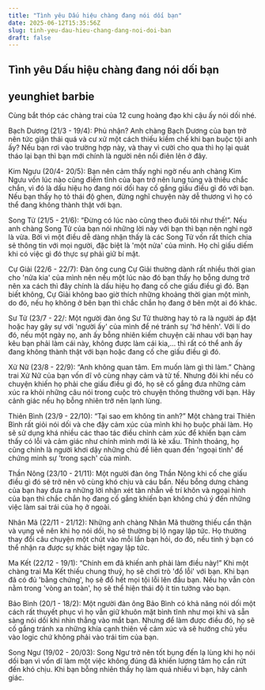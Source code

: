 ```yaml
---
title: "Tình yêu Dấu hiệu chàng đang nói dối bạn"
date: 2025-06-12T15:35:56Z
slug: tinh-yeu-dau-hieu-chang-dang-noi-doi-ban
draft: false
---
```


## Tình yêu Dấu hiệu chàng đang nói dối bạn

## yeunghiet barbie

Cùng bắt thóp các chàng trai của 12 cung hoàng đạo khi cậu ấy nói dối nhé. 
 
Bạch Dương (21/3 - 19/4): Phủ nhận? Anh chàng Bạch Dương của bạn trở nên tức giận thái quá và cư xử một cách thiếu kiềm chế khi bạn buộc tội anh ấy? Nếu bạn rơi vào trường hợp này, và thay vì cười cho qua thì họ lại quát tháo lại bạn thì bạn mới chính là người nên nổi điên lên ở đây.

 Kim Ngưu (20/4- 20/5): Bạn nên cảm thấy nghi ngờ nếu anh chàng Kim Ngưu vốn lúc nào cũng điềm tĩnh của bạn trở nên lung túng và thiếu chắc chắn, vì đó là dấu hiệu họ đang nói dối hay cố gắng giấu điều gì đó với bạn. Nếu bạn thấy họ tỏ thái độ ghen, đừng nghĩ chuyện này dễ thương vì họ có thể đang không thành thật với bạn.

 Song Tử (21/5 - 21/6): “Đừng có lúc nào cũng theo đuôi tôi như thế!”. Nếu anh chàng Song Tử của bạn nói những lời này với bạn thì bạn nên nghi ngờ là vừa. Bởi vì một điều dễ dàng nhận thấy là các Song Tử vốn rất thích chia sẻ thông tin với mọi người, đặc biệt là 'một nửa' của mình. Họ chỉ giấu diếm khi có việc gì đó thực sự phải giữ bí mật.
 
Cự Giải (22/6 - 22/7): Đàn ông cung Cự Giải thường dành rất nhiều thời gian cho 'nửa kia' của mình nên nếu một lúc nào đó bạn thấy họ bỗng dưng trở nên xa cách thì đây chính là dấu hiệu họ đang cố che giấu điều gì đó. Bạn biết không, Cự Giải không bao giờ thích những khoảng thời gian một mình, do đó, nếu họ không ở bên bạn thì chắc chắn họ đang ở bên một ai đó khác.

 Sư Tử (23/7 - 22/: Một người đàn ông Sư Tử thường hay tỏ ra là người áp đặt hoặc hay gây sự với 'người ấy' của mình để né tránh sự 'hớ hênh'. Với lí do đó, nếu một ngày nọ, anh ấy bỗng nhiên kiếm chuyện cãi nhau với bạn hay kêu bạn phải làm cái này, không được làm cái kia,… thì rất có thể anh ấy đang không thành thật với bạn hoặc đang cố che giấu điều gì đó.

 Xử Nữ (23/8 - 22/9): “Anh không quan tâm. Em muốn làm gì thì làm.” Chàng trai Xử Nữ của bạn vốn dĩ vô cùng nhạy cảm và tử tế. Nhưng đôi khi nếu có chuyện khiến họ phải che giấu điều gì đó, họ sẽ cố gắng đưa những cảm xúc ra khỏi những câu nói trong cuộc trò chuyện thông thường với bạn. Hãy cảnh giác nếu họ bỗng nhiên trở nên lạnh lùng.
 
Thiên Bình (23/9 - 22/10): “Tại sao em không tin anh?” Một chàng trai Thiên Bình rất giỏi nói dối và che đậy cảm xúc của mình khi họ buộc phải làm. Họ sẽ sử dụng khá nhiều các thao tác điều chỉnh cảm xúc để khiến bạn cảm thấy có lỗi và cảm giác như chính mình mới là kẻ xấu. Thỉnh thoảng, họ cũng chính là người khơi dậy những chủ đề liên quan đến 'ngoại tình' để chứng minh sự 'trong sạch' của mình.

 Thần Nông (23/10 - 21/11): Một người đàn ông Thần Nông khi cố che giấu điều gì đó sẽ trở nên vô cùng khó chịu và cáu bẩn. Nếu bỗng dưng chàng của bạn hay đưa ra những lời nhận xét tàn nhẫn về trí khôn và ngoại hình của bạn thì chắc chắn họ đang cố gắng khiến bạn không chú ý đến những việc làm sai trái của họ ở ngoài.

 Nhân Mã (22/11 - 21/12): Những anh chàng Nhân Mã thường thiếu cẩn thận và vụng về nên khi họ nói dối, họ sẽ thường bị lộ ngay lập tức. Họ thường thay đổi câu chuyện một chút vào mỗi lần bạn hỏi, do đó, nếu tinh ý bạn có thể nhận ra được sự khác biệt ngay lập tức.
 
Ma Kết (22/12 - 19/1): “Chính em đã khiến anh phải làm điều này!” Khi một chàng trai Ma Kết thiếu chung thuỷ, họ sẽ chơi trò 'đổ lỗi' với bạn. Khi bạn đã có đủ 'bằng chứng', họ sẽ đổ hết mọi tội lỗi lên đầu bạn. Nếu họ vẫn còn nằm trong 'vòng an toàn', họ sẽ thể hiện thái độ ít tin tưởng vào bạn.

 Bảo Bình (20/1 - 18/2): Một người đàn ông Bảo Bình có khả năng nói dối một cách rất thuyết phục vì họ vẫn giữ khuôn mặt bình tĩnh như mọi khi và sẵn sàng nói dối khi nhìn thẳng vào mắt bạn. Nhưng để làm được điều đó, họ sẽ cố gắng tránh xa những khía cạnh thiên về cảm xúc và sẽ hướng chủ yếu vào logic chứ không phải vào trái tim của bạn.

 Song Ngư (19/02 - 20/03): Song Ngư trở nên tốt bụng đến lạ lùng khi họ nói dối bạn vì vốn dĩ làm một việc không đúng đã khiến lương tâm họ cắn rứt đến khó chịu. Khi bạn bỗng nhiên thấy họ làm quá nhiều vì bạn, hãy cảnh giác.